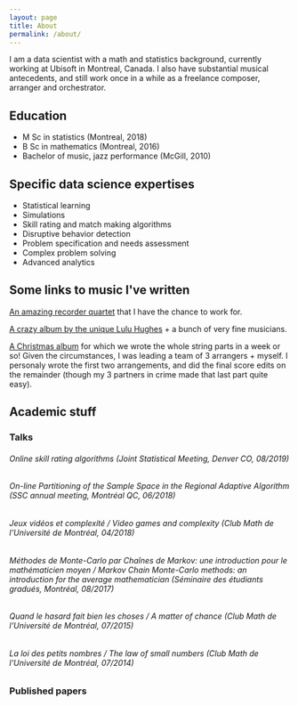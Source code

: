 ```yaml
---
layout: page
title: About
permalink: /about/
---
```


I am a data scientist with a math and statistics background, currently working at Ubisoft in Montreal, Canada. I also have substantial musical antecedents, and still work once in a while as a freelance composer, arranger and orchestrator.

## Education

- M Sc in statistics (Montreal, 2018)
- B Sc in mathematics (Montreal, 2016)
- Bachelor of music, jazz performance (McGill, 2010)

## Specific data science expertises

- Statistical learning
- Simulations
- Skill rating and match making algorithms
- Disruptive behavior detection
- Problem specification and needs assessment
- Complex problem solving
- Advanced analytics

## Some links to music I've written

[An amazing recorder quartet](https://open.spotify.com/artist/5W9P0KN3iXbTsjRO00WgeZ) that I have the chance to work for.

[A crazy album by the unique Lulu Hughes](https://open.spotify.com/album/5sejULPhxDfzyyqcxJibSa) + a bunch of very fine musicians. 

[A Christmas album](https://open.spotify.com/album/5pVsoNNa9qft4DkwUwHYwg) for which we wrote the whole string parts in a week or so! Given the circumstances, I was leading a team of 3 arrangers + myself. I personaly wrote the first two arrangements, and did the final score edits on the remainder (though my 3 partners in crime made that last part quite easy).


## Academic stuff

### Talks

###### Online skill rating algorithms (Joint Statistical Meeting, Denver CO, 08/2019)
###### On-line Partitioning of the Sample Space in the Regional Adaptive Algorithm (SSC annual meeting, Montréal QC, 06/2018)
###### Jeux vidéos et complexité / *Video games and complexity* (Club Math de l'Université de Montréal, 04/2018)
###### Méthodes de Monte-Carlo par Chaînes de Markov: une introduction pour le mathématicien moyen / *Markov Chain Monte-Carlo methods: an introduction for the average mathematician* (Séminaire des étudiants gradués, Montréal, 08/2017)
###### Quand le hasard fait bien les choses / *A matter of chance* (Club Math de l'Université de Montréal, 07/2015)
###### La loi des petits nombres / *The law of small numbers* (Club Math de l'Université de Montréal, 07/2014)


### Published papers
 

